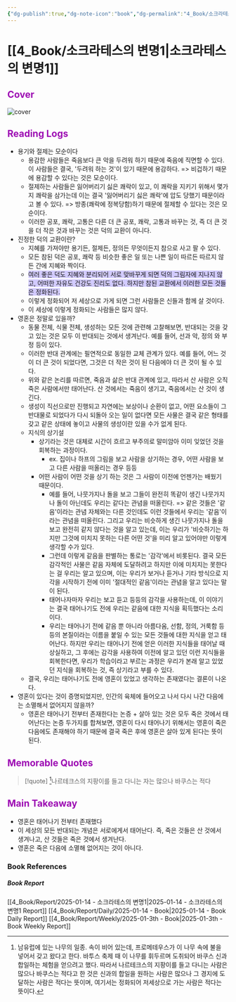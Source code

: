 ```yaml
---
{"dg-publish":true,"dg-note-icon":"book","dg-permalink":"4_Book/소크라테스의-변명1","created-date":"2025-01-14 6:02:55 am","date":"2025-01-14","type":"book","tags":["book"],"aliases":null,"category":"Philosophy","title":"소크라테스의 변명","author":"플라톤","publisher":"현대지성","publishDate":"2019-11-15T00:00:00.000+09:00","pages":"525","cover":"http://books.google.com/books/content?id=4_m-DwAAQBAJ&printsec=frontcover&img=1&zoom=1&edge=curl&source=gbs_api","rating":null,"status":"<progress max=100 value=0> </progress> 0%","permalink":"/4_Book/소크라테스의-변명1/","dgPassFrontmatter":true,"noteIcon":"book"}
---
```



# [[4_Book/소크라테스의 변명1\|소크라테스의 변명1]]
## <font color="#9d0ab3">Cover</font>
![cover](http://books.google.com/books/content?id=4_m-DwAAQBAJ&printsec=frontcover&img=1&zoom=1&edge=curl&source=gbs_api)
## <font color="#9d0ab3">Reading Logs </font>
- 용기와 절제는 모순이다
	- 용감한 사람들은 죽음보다 큰 악을 두려워 하기 때문에 죽음에 직면할 수 있다. 이 사람들은 결국, '두려워 하는 것'이 있기 때문에 용감하다. => 비겁하기 때문에 용감할 수 있다는 것은 모순이다.
	- 절제하는 사람들은 잃어버리기 싫은 쾌락이 있고, 이 쾌락을 지키기 위해서 몇가지 쾌락을 삼가는데 이는 결국 '잃어버리기 싫은 쾌락'에 압도 당했기 때문이라고 볼 수 있다. => 방종(쾌락에 정복당함)하기 때문에 절제할 수 있다는 것은 모순이다.
	- 이러한 공포, 쾌락, 고통은 다른 더 큰 공포, 쾌락, 고통과 바꾸는 것, 즉 더 큰 것을 더 작은 것과 바꾸는 것은 덕의 교환이 아니다.
- 진정한 덕의 교환이란?
	- 지혜를 가져야만 용기든, 절제든, 정의든 무엇이든지 참으로 사고 팔 수 있다. 
	- 모든 참된 덕은 공포, 쾌락 등 비슷한 좋은 일 또는 나쁜 일이 따르든 따르지 않든 간에 지혜와 짝이다.
	- <span style="background:#d2cbff">여러 좋은 덕도 지혜와 분리되어 서로 맞바꾸게 되면 덕의 그림자에 지나지 않고, 어떠한 자유도 건강도 진리도 없다. 하지만 참된 교환에서 이러한 모든 것들은 정화된다.</span>
	- 이렇게 정화되어 저 세상으로 가게 되면 그런 사람들은 신들과 함께 살 것이다.
	- 이 세상에 이렇게 정화되는 사람들은 많지 않다. 
- 영혼은 정말로 있을까?
	- 동물 전체, 식물 전체, 생성하는 모든 것에 관련해 고찰해보면, 반대되는 것을 갖고 있는 것은 모두 이 반대되는 것에서 생겨난다. 예를 들어, 선과 악, 정의 와 부정 등이 있다. 
	- 이러한 반대 관계에는 필연적으로 동일한 교체 관계가 있다. 예를 들어, 어느 것이 더 큰 것이 되었다면, 그것은 더 작은 것이 된 다음에야 더 큰 것이 될 수 있다.
	- 위와 같은 논리를 따르면, 죽음과 삶은 반대 관계에 있고, 따라서 산 사람은 오직 죽은 사람에서만 태어난다. 산 것에서는 죽음이 생기고, 죽음에서는 산 것이 생긴다.
	- 생성이 직선으로만 진행되고 자연에는 보상이나 순환이 없고, 어떤 요소들이 그 반대물로 되었다가 다시 되돌아 오는 일이 없다면 모든 사물은 결국 같은 형태를 갖고 같은 상태에 놓이고 사물의 생성이란 있을 수가 없게 된다. 
	- 지식의 상기설
		- 상기라는 것은 대체로 시간이 흐르고 부주의로 말미암아 이미 잊었던 것을 회복하는 과정이다. 
			- ex. 집이나 하프의 그림을 보고 사람을 상기하는 경우, 어떤 사람을 보고 다른 사람을 떠올리는 경우 등등
		- 어떤 사람이 어떤 것을 상기 하는 것은 그 사람이 이전에 언젠가는 배웠기 때문이다. 
			- 예를 들어, 나뭇가지나 돌을 보고 그들이 완전히 똑같이 생긴 나뭇가지나 돌이 아닌데도 우리는 같다는 관념을 떠올린다. => 같은 것들은 '같음'이라는 관념 자체와는 다른 것인데도 이런 것들에서 우리는 '같음'이라는 관념을 떠올린다. 그리고 우리는 비슷하게 생긴 나뭇가지나 돌을 보고 완전히 같지 않다는 것을 알고 있는데, 이는 우리가 '비슷하기는 하지만 그것에 미치지 못하는 다른 어떤 것'을 미리 알고 있어야만 이렇게 생각할 수가 있다. 
			- 그런데 이렇게 같음을 판별하는 통로는 '감각'에서 비롯된다. 결국 모든 감각적인 사물은 같음 자체에 도달하려고 하지만 이에 미치지는 못한다는 걸 우리는 알고 있으며, 이는 우리가 보거나 듣거나 기타 방식으로 지각을 시작하기 전에 이미 '절대적인 같음'이라는 관념을 알고 있다는 말이 된다. 
			- 태어나자마자 우리는 보고 듣고 등등의 감각을 사용하는데, 이 이야기는 결국 태어나기도 전에 우리는 같음에 대한 지식을 획득했다는 소리이다. 
			- 우리는 태어나기 전에 같음 뿐 아니라 아름다움, 선함, 정의, 거룩함 등등의 본질이라는 이름을 붙일 수 있는 모든 것들에 대한 지식을 얻고 태어난다. 하지만 우리는 태어나기 전에 얻은 이러한 지식들을 태어날 때 상실하고, 그 후에는 감각을 사용하여 이전에 알고 있던 이런 지식들을 회복한다면, 우리가 학습이라고 부르는 과정은 우리가 본래 알고 있었던 지식을 회복하는 것, 즉 상기라고 부를 수 있다.
	- 결국, 우리는 태어나기도 전에 영혼이 있었고 생각하는 존재였다는 결론이 나온다.
- 영혼이 있다는 것이 증명되었지만, 인간의 육체에 들어오고 나서 다시 나간 다음에는 소멸해서 없어지지 않을까?
	- 영혼은 태어나기 전부터 존재한다는 논증 + 살아 있는 것은 모두 죽은 것에서 태어난다는 논증 두가지를 합쳐보면, 영혼이 다시 태어나기 위해서는 영혼이 죽은 다음에도 존재해야 하기 때문에 결국 죽은 후에 영혼은 살아 있게 된다는 뜻이 된다.






## <font color="#9d0ab3">Memorable Quotes</font>
>[!quote] [^1]나르테크스의 지팡이를 들고 다니는 자는 많으나 바쿠스는 적다











## <font color="#9d0ab3">Main Takeaway</font>
- 영혼은 태어나기 전부터 존재했다
- 이 세상의 모든 반대되는 개념은 서로에게서 태어난다. 즉, 죽은 것들은 산 것에서 생겨나고, 산 것들은 죽은 것에서 생겨난다. 
- 영혼은 죽은 다음에 소멸해 없어지는 것이 아니다.










### Book References
##### Book Report
[[4_Book/Report/2025-01-14 - 소크라테스의 변명1\|2025-01-14 - 소크라테스의 변명1 Report]]
[[4_Book/Report/Daily/2025-01-14 - Book\|2025-01-14 - Book Daily Report]]
[[4_Book/Report/Weekly/2025-01-3th - Book\|2025-01-3th - Book Weekly Report]]

[^1]: 남유럽에 있는 나무의 일종. 속이 비어 있는데, 프로메테우스가 이 나무 속에 불을 넣어서 갖고 왔다고 한다. 바투스 축제 때 이 나무를 휘두르며 도취되어 바쿠스 신과 합일하는 체험을 얻으려고 했다. 따라서 나르테크스의 지팡이를 들고 다니는 사람은 많으나 바쿠스는 적다고 한 것은 신과의 합일을 원하는 사람은 많으나 그 경지에 도달하는 사람은 적다는 뜻이며, 여기서는 정화되어 저세상으로 가는 사람은 적다는 뜻이다.